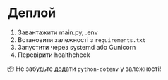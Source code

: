 # Деплой

1. Завантажити main.py, .env
2. Встановити залежності з `requirements.txt`
3. Запустити через systemd або Gunicorn
4. Перевірити healthcheck

📦 Не забудьте додати `python-dotenv` у залежності!
